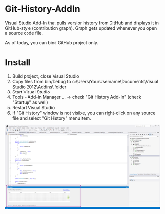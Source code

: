 Git-History-AddIn
=================

Visual Studio Add-In that pulls version history from GitHub and displays it in GitHub-style (contribution graph). Graph gets updated whenever you open a source code file.

As of today, you can bind GitHub project only.

# Install

1. Build project, close Visual Studio
2. Copy files from bin/Debug to c:\Users\YourUsername\Documents\Visual Studio 2012\Addins\ folder
3. Start Visual Studio
4. Tools - Add-in Manager ... -> check "Git History Add-In" (check "Startup" as well)
5. Restart Visual Studio
6. If "Git History" window is not visible, you can right-click on any source file and select "Git History" menu item.

![Contribution Graph](https://raw.githubusercontent.com/akos-sereg/Git-History-AddIn/master/GitHistoryAddIn/Docs/Screenshot.png "Screenshot")
